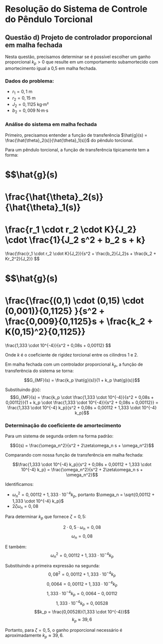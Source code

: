 # Resolução do Sistema de Controle do Pêndulo Torcional

## Questão d) Projeto de controlador proporcional em malha fechada

Nesta questão, precisamos determinar se é possível escolher um ganho proporcional $k_p > 0$ que resulte em um comportamento subamortecido com amortecimento igual a 0,5 em malha fechada.

### Dados do problema:
- $r_1 = 0,1$ m
- $r_2 = 0,15$ m
- $J_2 = 0,1125$ kg·m²
- $b_2 = 0,009$ N·m·s

### Análise do sistema em malha fechada

Primeiro, precisamos entender a função de transferência $\hat{g}(s) = \frac{\hat{\theta}_2(s)}{\hat{\theta}_1(s)}$ do pêndulo torcional.

Para um pêndulo torcional, a função de transferência tipicamente tem a forma:

$$\hat{g}(s) 
= 
\frac{\hat{\theta}_2(s)}{\hat{\theta}_1(s)} 
= 
\frac{r_1 \cdot r_2 \cdot K}{J_2} \cdot \frac{1}{J_2 s^2 + b_2 s + k}
=
\frac{\frac{r_1 \cdot r_2 \cdot K}{J_2}}{s^2 + \frac{b_2}{J_2}s + \frac{k_2 + Kr_2^2}{J_2}}
$$

$$\hat{g}(s) 
=  
\frac{\frac{(0,1) \cdot (0,15) \cdot (0,001)}{0,1125} }{s^2 + \frac{0,009}{0,1125}s + \frac{k_2 + K(0,15)^2}{0,1125}}
= 
\frac{1,333 \cdot 10^{-4}}{s^2 + 0,08s + 0,00112}
$$

Onde $k$ é o coeficiente de rigidez torcional entre os cilindros 1 e 2.

Em malha fechada com um controlador proporcional $k_p$, a função de transferência do sistema se torna:

$$G_{MF}(s) = \frac{k_p \hat{g}(s)}{1 + k_p \hat{g}(s)}$$

Substituindo $\hat{g}(s)$:
$$G_{MF}(s) = \frac{k_p \cdot \frac{1,333 \cdot 10^{-4}}{s^2 + 0,08s + 0,00112}}{1 + k_p \cdot \frac{1,333 \cdot 10^{-4}}{s^2 + 0,08s + 0,00112}} = \frac{1,333 \cdot 10^{-4} k_p}{s^2 + 0,08s + 0,00112 + 1,333 \cdot 10^{-4} k_p}$$

### Determinação do coeficiente de amortecimento

Para um sistema de segunda ordem na forma padrão:

$$G(s) = \frac{\omega_n^2}{s^2 + 2\zeta\omega_n s + \omega_n^2}$$

Comparando com nossa função de transferência em malha fechada:

$$\frac{1,333 \cdot 10^{-4} k_p}{s^2 + 0,08s + 0,00112 + 1,333 \cdot 10^{-4} k_p} = \frac{\omega_n^2}{s^2 + 2\zeta\omega_n s + \omega_n^2}$$

Identificamos:
- $\omega_n^2 = 0,00112 + 1,333 \cdot 10^{-4} k_p$, portanto $\omega_n = \sqrt{0,00112 + 1,333 \cdot 10^{-4} k_p}$
- $2\zeta\omega_n = 0,08$

Para determinar $k_p$ que fornece $\zeta = 0,5$:

$$2 \cdot 0,5 \cdot \omega_n = 0,08$$
$$\omega_n = 0,08$$

E também:
$$\omega_n^2 = 0,00112 + 1,333 \cdot 10^{-4} k_p$$

Substituindo a primeira expressão na segunda:
$$0,08^2 = 0,00112 + 1,333 \cdot 10^{-4} k_p$$
$$0,0064 = 0,00112 + 1,333 \cdot 10^{-4} k_p$$
$$1,333 \cdot 10^{-4} k_p = 0,0064 - 0,00112$$
$$1,333 \cdot 10^{-4} k_p = 0,00528$$
$$k_p = \frac{0,00528}{1,333 \cdot 10^{-4}}$$
$$k_p \approx 39,6$$

Portanto, para $\zeta = 0,5$, o ganho proporcional necessário é aproximadamente $k_p \approx 39,6$.